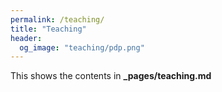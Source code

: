 ```yaml
---
permalink: /teaching/
title: "Teaching"
header:
  og_image: "teaching/pdp.png"
---
```


This shows the contents in **_pages/teaching.md**
